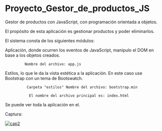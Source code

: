 # Proyecto_Gestor_de_productos_JS
Gestor de productos con JavaScript, con programación orientada a objetos.

El propósito de esta aplicación es gestionar productos y poder eliminarlos.

El sistema consta de los siguientes módulos:

Aplicación, donde ocurren los eventos de JavaScript, manipulo el DOM en base a los objetos creados.

             Nombre del archivo: app.js
    
Estilos, lo que le da la vista estética a la aplicación. En este caso use Bootstrap con un tema de Bootswatch.

              Carpeta "estilos" Nombre del archivo: bootstrap.min
      
               El nombre del archivo principal es: index.html

Se puede ver toda la aplicación en el.

Captura: 

<a href="https://ibb.co/Z6BxjDW"><img src="https://i.ibb.co/Fb5zrTg/cap2.png" alt="cap2" border="0"></a>
